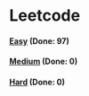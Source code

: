 # Leetcode

<h4><a href="https://github.com/lon-yang/leetcode/blob/master/docs/Easy.md">Easy</a>  (Done: 97)</h4>
<h4><a href="https://github.com/lon-yang/leetcode/blob/master/docs/Medium.md">Medium</a>  (Done: 0)</h4>
<h4><a href="https://github.com/lon-yang/leetcode/blob/master/docs/Hard.md">Hard</a>  (Done: 0)</h4>
